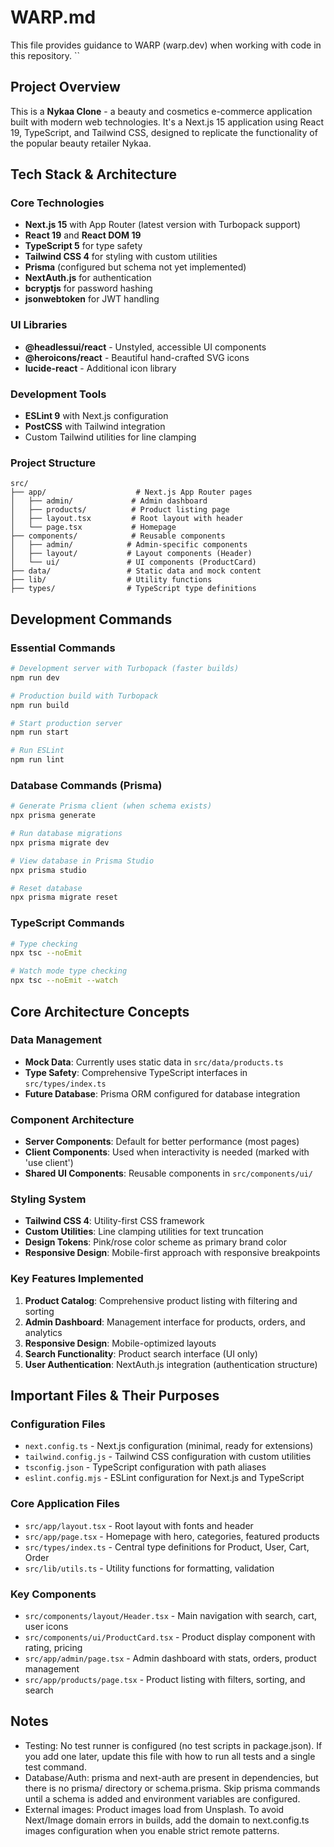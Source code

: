 # WARP.md

This file provides guidance to WARP (warp.dev) when working with code in this repository.
``

## Project Overview

This is a **Nykaa Clone** - a beauty and cosmetics e-commerce application built with modern web technologies. It's a Next.js 15 application using React 19, TypeScript, and Tailwind CSS, designed to replicate the functionality of the popular beauty retailer Nykaa.

## Tech Stack & Architecture

### Core Technologies
- **Next.js 15** with App Router (latest version with Turbopack support)
- **React 19** and **React DOM 19**
- **TypeScript 5** for type safety
- **Tailwind CSS 4** for styling with custom utilities
- **Prisma** (configured but schema not yet implemented)
- **NextAuth.js** for authentication
- **bcryptjs** for password hashing
- **jsonwebtoken** for JWT handling

### UI Libraries
- **@headlessui/react** - Unstyled, accessible UI components
- **@heroicons/react** - Beautiful hand-crafted SVG icons
- **lucide-react** - Additional icon library

### Development Tools
- **ESLint 9** with Next.js configuration
- **PostCSS** with Tailwind integration
- Custom Tailwind utilities for line clamping

### Project Structure
```
src/
├── app/                    # Next.js App Router pages
│   ├── admin/             # Admin dashboard
│   ├── products/          # Product listing page
│   ├── layout.tsx         # Root layout with header
│   └── page.tsx           # Homepage
├── components/            # Reusable components
│   ├── admin/            # Admin-specific components
│   ├── layout/           # Layout components (Header)
│   └── ui/               # UI components (ProductCard)
├── data/                 # Static data and mock content
├── lib/                  # Utility functions
├── types/                # TypeScript type definitions
```

## Development Commands

### Essential Commands
```bash
# Development server with Turbopack (faster builds)
npm run dev

# Production build with Turbopack
npm run build

# Start production server
npm run start

# Run ESLint
npm run lint
```

### Database Commands (Prisma)
```bash
# Generate Prisma client (when schema exists)
npx prisma generate

# Run database migrations
npx prisma migrate dev

# View database in Prisma Studio
npx prisma studio

# Reset database
npx prisma migrate reset
```

### TypeScript Commands
```bash
# Type checking
npx tsc --noEmit

# Watch mode type checking
npx tsc --noEmit --watch
```

## Core Architecture Concepts

### Data Management
- **Mock Data**: Currently uses static data in `src/data/products.ts`
- **Type Safety**: Comprehensive TypeScript interfaces in `src/types/index.ts`
- **Future Database**: Prisma ORM configured for database integration

### Component Architecture
- **Server Components**: Default for better performance (most pages)
- **Client Components**: Used when interactivity is needed (marked with 'use client')
- **Shared UI Components**: Reusable components in `src/components/ui/`

### Styling System
- **Tailwind CSS 4**: Utility-first CSS framework
- **Custom Utilities**: Line clamping utilities for text truncation
- **Design Tokens**: Pink/rose color scheme as primary brand color
- **Responsive Design**: Mobile-first approach with responsive breakpoints

### Key Features Implemented
1. **Product Catalog**: Comprehensive product listing with filtering and sorting
2. **Admin Dashboard**: Management interface for products, orders, and analytics
3. **Responsive Design**: Mobile-optimized layouts
4. **Search Functionality**: Product search interface (UI only)
5. **User Authentication**: NextAuth.js integration (authentication structure)

## Important Files & Their Purposes

### Configuration Files
- `next.config.ts` - Next.js configuration (minimal, ready for extensions)
- `tailwind.config.js` - Tailwind CSS configuration with custom utilities
- `tsconfig.json` - TypeScript configuration with path aliases
- `eslint.config.mjs` - ESLint configuration for Next.js and TypeScript

### Core Application Files
- `src/app/layout.tsx` - Root layout with fonts and header
- `src/app/page.tsx` - Homepage with hero, categories, featured products
- `src/types/index.ts` - Central type definitions for Product, User, Cart, Order
- `src/lib/utils.ts` - Utility functions for formatting, validation

### Key Components
- `src/components/layout/Header.tsx` - Main navigation with search, cart, user icons
- `src/components/ui/ProductCard.tsx` - Product display component with rating, pricing
- `src/app/admin/page.tsx` - Admin dashboard with stats, orders, product management
- `src/app/products/page.tsx` - Product listing with filters, sorting, and search

## Notes

- Testing: No test runner is configured (no test scripts in package.json). If you add one later, update this file with how to run all tests and a single test command.
- Database/Auth: prisma and next-auth are present in dependencies, but there is no prisma/ directory or schema.prisma. Skip prisma commands until a schema is added and environment variables are configured.
- External images: Product images load from Unsplash. To avoid Next/Image domain errors in builds, add the domain to next.config.ts images configuration when you enable strict remote patterns.
